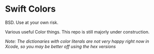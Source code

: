 # Swift Colors

BSD. Use at your own risk.

Various useful Color things. This repo is still majorly under construction.

_Note: The dictionaries with color literals are not very happy right now in Xcode,  so you may be better off using the hex versions_